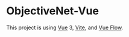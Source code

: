 # ObjectiveNet-Vue

This project is using [Vue](https://vuejs.org/) 3, [Vite](https://vite.dev/), and [Vue Flow](https://vueflow.dev/).